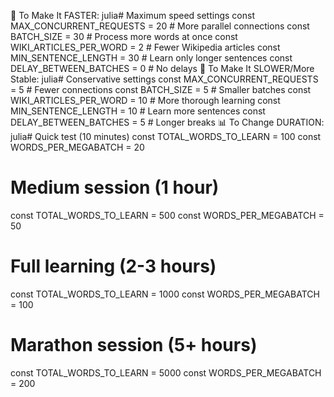 🚀 To Make It FASTER:
julia# Maximum speed settings
const MAX_CONCURRENT_REQUESTS = 20  # More parallel connections
const BATCH_SIZE = 30               # Process more words at once
const WIKI_ARTICLES_PER_WORD = 2    # Fewer Wikipedia articles
const MIN_SENTENCE_LENGTH = 30      # Learn only longer sentences
const DELAY_BETWEEN_BATCHES = 0     # No delays
🐢 To Make It SLOWER/More Stable:
julia# Conservative settings
const MAX_CONCURRENT_REQUESTS = 5   # Fewer connections
const BATCH_SIZE = 5                # Smaller batches
const WIKI_ARTICLES_PER_WORD = 10   # More thorough learning
const MIN_SENTENCE_LENGTH = 10      # Learn more sentences
const DELAY_BETWEEN_BATCHES = 5     # Longer breaks
📊 To Change DURATION:
julia# Quick test (10 minutes)
const TOTAL_WORDS_TO_LEARN = 100
const WORDS_PER_MEGABATCH = 20

# Medium session (1 hour)
const TOTAL_WORDS_TO_LEARN = 500
const WORDS_PER_MEGABATCH = 50

# Full learning (2-3 hours)
const TOTAL_WORDS_TO_LEARN = 1000
const WORDS_PER_MEGABATCH = 100

# Marathon session (5+ hours)
const TOTAL_WORDS_TO_LEARN = 5000
const WORDS_PER_MEGABATCH = 200
